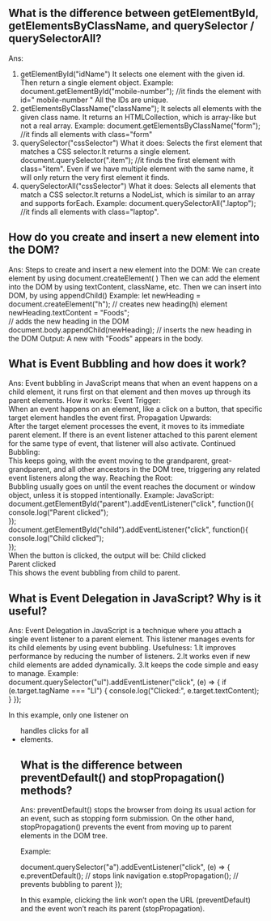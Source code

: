 ##  What is the difference between getElementById, getElementsByClassName, and querySelector / querySelectorAll?
Ans:
1. getElementById("idName")
It selects one element with the given id. Then return a single element object.
Example:
document.getElementById("mobile-number");
//it finds the element with id=" mobile-number "
All the IDs are unique.
2. getElementsByClassName("className");
It selects all elements with the given class name. It returns an HTMLCollection, which is array-like but not a real array.
Example:
document.getElementsByClassName("form");
//it finds all elements with class="form"
3. querySelector("cssSelector")
What it does: Selects the first element that matches a CSS selector.It returns a single element.
document.querySelector(".item");
//it finds the first element with class="item".
Even if we have multiple element with the same name, it will only return the very first element it finds.
4. querySelectorAll("cssSelector")
What it does: Selects all elements that match a CSS selector.It returns a NodeList, which is similar to an array and supports forEach.
Example:
document.querySelectorAll(".laptop");
//it finds all elements with class="laptop".


## How do you create and insert a new element into the DOM?
Ans:
Steps to create and insert a new element into the DOM:
We can create element by using  document.createElement( ) 
Then we can add the element into the DOM by using textContent, className, etc. 
Then we can insert into DOM, by using appendChild()
Example:
let newHeading = document.createElement("h");
// creates new heading(h) element  
newHeading.textContent = "Foods";  
// adds the new heading in the DOM
document.body.appendChild(newHeading);
// inserts the new heading in the DOM
Output: A new <h> with "Foods" appears in the body. 
## What is Event Bubbling and how does it work?
Ans:
Event bubbling in JavaScript means that when an event happens on a child element, it runs first on that element and then moves up through its parent elements.
How it works:
Event Trigger:  
When an event happens on an element, like a click on a button, that specific target element handles the event first. 
Propagation Upwards:  
After the target element processes the event, it moves to its immediate parent element. If there is an event listener attached to this parent element for the same type of event, that listener will also activate.
Continued Bubbling:  
This keeps going, with the event moving to the grandparent, great-grandparent, and all other ancestors in the DOM tree, triggering any related event listeners along the way.
Reaching the Root:  
Bubbling usually goes on until the event reaches the document or window object, unless it is stopped intentionally.
Example:
JavaScript:  
document.getElementById("parent").addEventListener("click",  function(){  
  console.log("Parent clicked");  
});  
document.getElementById("child").addEventListener("click", function(){  
  console.log("Child clicked");  
});  
When the button is clicked, the output will be:
Child clicked  
Parent clicked  
This shows the event bubbling from child to parent.

## What is Event Delegation in JavaScript? Why is it useful?
Ans:
Event Delegation in JavaScript is a technique where you attach a single event listener to a parent element. This listener manages events for its child elements by using event bubbling.
Usefulness:
1.It improves performance by reducing the number of listeners.
2.It works even if new child elements are added dynamically.
3.It keeps the code simple and easy to manage.
Example:
document.querySelector("ul").addEventListener("click", (e) => {
    if (e.target.tagName === "LI") {
        console.log("Clicked:", e.target.textContent);
    }
});

In this example, only one listener on <ul> handles clicks for all <li> elements.

## What is the difference between preventDefault() and stopPropagation() methods?
Ans:
preventDefault() stops the browser from doing its usual action for an event, such as stopping form submission.
On the other hand,  stopPropagation() prevents the event from moving up to parent elements in the DOM tree.

Example:

document.querySelector("a").addEventListener("click", (e) => {
    e.preventDefault();   // stops link navigation
    e.stopPropagation();  // prevents bubbling to parent
});

In this example, clicking the link won’t open the URL (preventDefault) and the event won’t reach its parent (stopPropagation).
